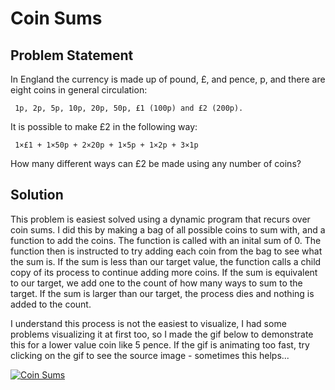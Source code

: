 # Coin Sums

## Problem Statement

In England the currency is made up of pound, £, and pence, p, and there are eight coins in general circulation:

     1p, 2p, 5p, 10p, 20p, 50p, £1 (100p) and £2 (200p).

It is possible to make £2 in the following way:

     1×£1 + 1×50p + 2×20p + 1×5p + 1×2p + 3×1p

How many different ways can £2 be made using any number of coins?

## Solution
This problem is easiest solved using a dynamic program that recurs over coin sums. I did this by making a bag of all possible coins to sum with, and a function to add the coins. The function is called with an inital sum of 0. The function then is instructed to try adding each coin from the bag to see what the sum is. If the sum is less than our target value, the function calls a child copy of its process to continue adding more coins. If the sum is equivalent to our target, we add one to the count of how many ways to sum to the target. If the sum is larger than our target, the process dies and nothing is added to the count.

I understand this process is not the easiest to visualize, I had some problems visualizing it at first too, so I made the gif below to demonstrate this for a lower value coin like 5 pence. If the gif is animating too fast, try clicking on the gif to see the source image - sometimes this helps...

<a href="https://github.com/AncientAbysswalker/Projekt-Euler/blob/master/Euler%20Projekt%20031%20-%20Coin%20Sums/CoinGIF.gif"><img src="https://github.com/AncientAbysswalker/Projekt-Euler/blob/master/Euler%20Projekt%20031%20-%20Coin%20Sums/CoinGIF.gif" title="Coin Sums" /></a>

